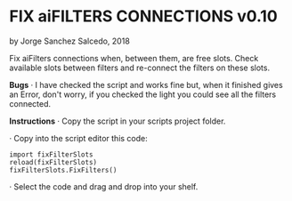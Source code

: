 # FIX aiFILTERS CONNECTIONS v0.10
by Jorge Sanchez Salcedo, 2018 

Fix aiFilters connections when, between them, are free slots. Check available slots between filters and re-connect the filters on these slots.

<b>Bugs</b>
· I have checked the script and works fine but, when it finished gives an Error, don't worry, if you checked the light you could see all the filters connected.

<b>Instructions</b>
· Copy the script in your scripts project folder.

· Copy into the script editor this code:

    import fixFilterSlots
    reload(fixFilterSlots)
    fixFilterSlots.FixFilters()
    
· Select the code and drag and drop into your shelf.
